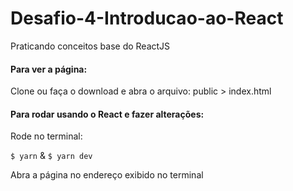 # Desafio-4-Introducao-ao-React

Praticando conceitos base do ReactJS

#### Para ver a página:

Clone ou faça o download e abra o arquivo: public > index.html

#### Para rodar usando o React e fazer alterações: 

Rode no terminal: 

  `$ yarn` &
  `$ yarn dev` 
  
Abra a página no endereço exibido no terminal
